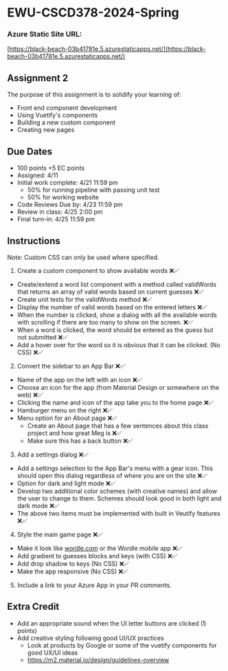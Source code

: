# EWU-CSCD378-2024-Spring

### Azure Static Site URL:

[https://black-beach-03b41781e.5.azurestaticapps.net/](https://black-beach-03b41781e.5.azurestaticapps.net/)

## Assignment 2

The purpose of this assignment is to solidify your learning of:

- Front end component development
- Using Vuetify's components
- Building a new custom component
- Creating new pages

## Due Dates

- 100 points +5 EC points
- Assigned: 4/11
- Initial work complete: 4/21 11:59 pm
  - 50% for running pipeline with passing unit test
  - 50% for working website
- Code Reviews Due by: 4/23 11:59 pm
- Review in class: 4/25 2:00 pm
- Final turn-in: 4/25 11:59 pm

## Instructions

Note: Custom CSS can only be used where specified.

1. Create a custom component to show available words ❌✅

- Create/extend a word list component with a method called validWords that returns an array of valid words based on current guesses ❌✅
- Create unit tests for the validWords method ❌✅
- Display the number of valid words based on the entered letters ❌✅
- When the number is clicked, show a dialog with all the available words with scrolling if there are too many to show on the screen. ❌✅
- When a word is clicked, the word should be entered as the guess but not submitted ❌✅
- Add a hover over for the word so it is obvious that it can be clicked. (No CSS) ❌✅

2. Convert the sidebar to an App Bar ❌✅

- Name of the app on the left with an icon ❌✅
- Choose an icon for the app (from Material Design or somewhere on the web) ❌✅
- Clicking the name and icon of the app take you to the home page ❌✅
- Hamburger menu on the right ❌✅
- Menu option for an About page ❌✅
  - Create an About page that has a few sentences about this class project and how great Meg is ❌✅
  - Make sure this has a back button ❌✅

3. Add a settings dialog ❌✅

- Add a settings selection to the App Bar's menu with a gear icon. This should open this dialog regardless of where you are on the site ❌✅
- Option for dark and light mode ❌✅
- Develop two additional color schemes (with creative names) and allow the user to change to them. Schemes should look good in both light and dark mode ❌✅
- The above two items must be implemented with built in Veutify features ❌✅

4. Style the main game page ❌✅

- Make it look like [wordle.com](https://www.nytimes.com/games/wordle/index.html) or the Wordle mobile app ❌✅
- Add gradient to guesses blocks and keys (with CSS) ❌✅
- Add drop shadow to keys (No CSS) ❌✅
- Make the app responsive (No CSS) ❌✅

5. Include a link to your Azure App in your PR comments.

## Extra Credit

- Add an appropriate sound when the UI letter buttons are clicked (5 points)
- Add creative styling following good UI/UX practices
  - Look at products by Google or some of the vuetify components for good UX/UI ideas
  - https://m2.material.io/design/guidelines-overview
